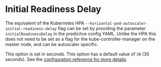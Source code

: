 # Initial Readiness Delay

The equivalent of the Kubernetes HPA `--horizontal-pod-autoscaler-initial-readiness-delay` flag can be set by providing
the parameter `initialReadinessDelay` in the predicitve config YAML. Unlike the HPA this does not need to be set as a
flag for the kube-controller-manager on the master node, and can be autoscaler specific.

This option is set in seconds.
This option has a default value of `30` (30 seconds).
See the [configuration reference for more details](../../reference/configuration#initialreadinessdelay).
